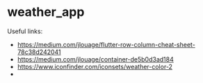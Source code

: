# weather_app
Useful links:
  - https://medium.com/jlouage/flutter-row-column-cheat-sheet-78c38d242041
  - https://medium.com/jlouage/container-de5b0d3ad184
  - https://www.iconfinder.com/iconsets/weather-color-2
  - 
